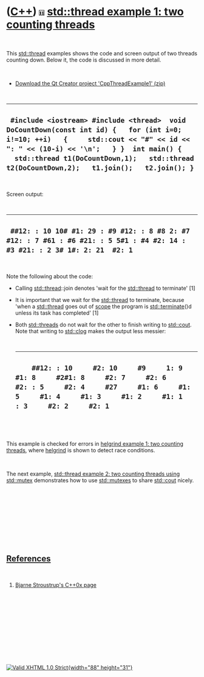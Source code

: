 



 

 

 

 

 

([C++](Cpp.htm)) ![C++11](PicCpp11.png) [std::thread example 1: two counting threads](CppThreadExample1.htm)
============================================================================================================

 

This [std::thread](CppThread.htm) examples shows the code and screen
output of two threads counting down. Below it, the code is discussed in
more detail.

 

-   [Download the Qt Creator project
    'CppThreadExample1' (zip)](CppThreadExample1.zip)

 

  ------------------------------------------------------------------------------------------------------------------------------------------------------------------------------------------------------------------------------------------------------------------------------------
  ` #include <iostream> #include <thread>  void DoCountDown(const int id) {   for (int i=0; i!=10; ++i)   {     std::cout << "#" << id << ": " << (10-i) << '\n';   } }  int main() {   std::thread t1(DoCountDown,1);   std::thread t2(DoCountDown,2);   t1.join();   t2.join(); }`
  ------------------------------------------------------------------------------------------------------------------------------------------------------------------------------------------------------------------------------------------------------------------------------------

 

Screen output:

 

  ------------------------------------------------------------------------------------------------------------------------------
  ` ##12: : 10 10# #1: 29 : #9 #12: : 8 #8 2: #7 #12: : 7 #61 : #6 #21: : 5 5#1 : #4 #2: 14 : #3 #21: : 2 3# 1#: 2: 21  #2: 1`
  ------------------------------------------------------------------------------------------------------------------------------

 

Note the following about the code:

-   Calling [std::thread](CppThread.htm)::join denotes 'wait for the
    [std::thread](CppThread.htm) to terminate' \[1\]
-   It is important that we wait for the [std::thread](CppThread.htm) to
    terminate, because 'when a [std::thread](CppThread.htm) goes out of
    [scope](CppScope.htm) the program is
    [std::terminate](CppTerminate.htm)()d unless its task has completed'
    \[1\]
-   Both [std::threads](CppThread.htm) do not wait for the other to
    finish writing to [std::cout](CppCout.htm). Note that writing to
    [std::clog](CppClog.htm) makes the output less messier:

     

      -------------------------------------------------------------------------------------------------------------------------------------------------------------------------------------------------------------------
      `     ##12: : 10     #2: 10     #9     1: 9     #1: 8     #2#1: 8     #2: 7     #2: 6     #2: : 5     #2: 4     #27     #1: 6     #1: 5     #1: 4     #1: 3     #1: 2     #1: 1     : 3     #2: 2     #2: 1     `
      -------------------------------------------------------------------------------------------------------------------------------------------------------------------------------------------------------------------

     

 

This example is checked for errors in [helgrind example 1: two counting
threads](CppHelgrindExample1.htm), where [helgrind](CppHelgrind.htm) is
shown to detect race conditions.

 

The next example, [std::thread example 2: two counting threads using
std::mutex](CppThreadExample2.htm) demonstrates how to use
[std::mutexes](CppMutex.htm) to share [std::cout](CppCout.htm) nicely.

 

 

 

 

 

[References](CppReferences.htm)
-------------------------------

 

1.  [Bjarne Stroustrup's C++0x
    page](http://www2.research.att.com/~bs/C++0xFAQ.html)

 

 

 

 

 





 

[![Valid XHTML 1.0 Strict](valid-xhtml10.png){width="88"
height="31"}](http://validator.w3.org/check?uri=referer)
